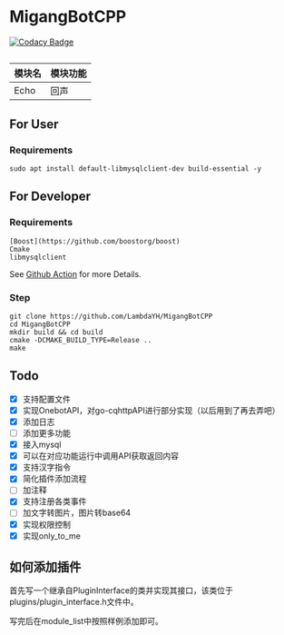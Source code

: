 # MigangBotCPP

[![Codacy Badge](https://app.codacy.com/project/badge/Grade/2f2ff355bd7f482badfb151c8ad76744)](https://www.codacy.com/gh/LambdaYH/MigangBotCPP/dashboard?utm_source=github.com&utm_medium=referral&utm_content=LambdaYH/MigangBotCPP&utm_campaign=Badge_Grade)

## 

| 模块名 | 模块功能 |
| ----- | ------- |
|Echo| 回声|

## For User

### Requirements

    sudo apt install default-libmysqlclient-dev build-essential -y

## For Developer

### Requirements

    [Boost](https://github.com/boostorg/boost)
    Cmake
    libmysqlclient

See [Github Action](https://github.com/LambdaYH/MigangBotCPP/blob/main/.github/workflows/cmake.yml) for more Details.

### Step

    git clone https://github.com/LambdaYH/MigangBotCPP
    cd MigangBotCPP
    mkdir build && cd build
    cmake -DCMAKE_BUILD_TYPE=Release ..
    make

## Todo

-   [x] 支持配置文件
-   [x] 实现OnebotAPI，对go-cqhttpAPI进行部分实现（以后用到了再去弄吧）
-   [x] 添加日志
-   [ ] 添加更多功能
-   [x] 接入mysql
-   [x] 可以在对应功能运行中调用API获取返回内容
-   [x] 支持汉字指令
-   [x] 简化插件添加流程
-   [ ] 加注释
-   [x] 支持注册各类事件
-   [ ] 加文字转图片，图片转base64
-   [x] 实现权限控制
-   [x] 实现only_to_me

## 如何添加插件

首先写一个继承自PluginInterface的类并实现其接口，该类位于plugins/plugin_interface.h文件中。

写完后在module_list中按照样例添加即可。
